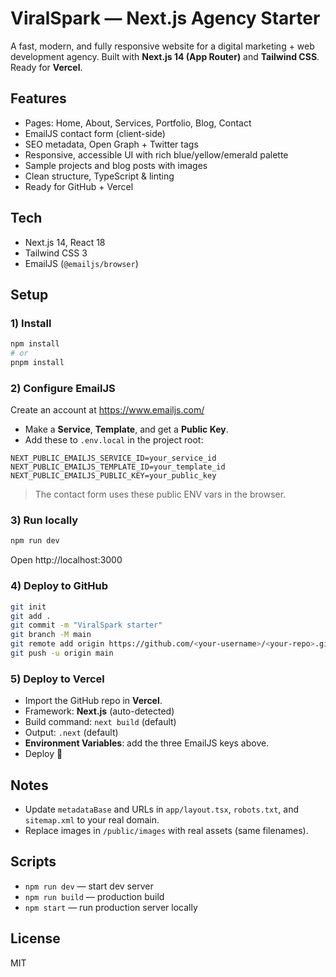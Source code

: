 
# ViralSpark — Next.js Agency Starter

A fast, modern, and fully responsive website for a digital marketing + web development agency.
Built with **Next.js 14 (App Router)** and **Tailwind CSS**. Ready for **Vercel**.

## Features
- Pages: Home, About, Services, Portfolio, Blog, Contact
- EmailJS contact form (client-side)
- SEO metadata, Open Graph + Twitter tags
- Responsive, accessible UI with rich blue/yellow/emerald palette
- Sample projects and blog posts with images
- Clean structure, TypeScript & linting
- Ready for GitHub + Vercel

## Tech
- Next.js 14, React 18
- Tailwind CSS 3
- EmailJS (`@emailjs/browser`)

## Setup

### 1) Install
```bash
npm install
# or
pnpm install
```

### 2) Configure EmailJS
Create an account at https://www.emailjs.com/
- Make a **Service**, **Template**, and get a **Public Key**.
- Add these to `.env.local` in the project root:

```env
NEXT_PUBLIC_EMAILJS_SERVICE_ID=your_service_id
NEXT_PUBLIC_EMAILJS_TEMPLATE_ID=your_template_id
NEXT_PUBLIC_EMAILJS_PUBLIC_KEY=your_public_key
```

> The contact form uses these public ENV vars in the browser.

### 3) Run locally
```bash
npm run dev
```

Open http://localhost:3000

### 4) Deploy to GitHub
```bash
git init
git add .
git commit -m "ViralSpark starter"
git branch -M main
git remote add origin https://github.com/<your-username>/<your-repo>.git
git push -u origin main
```

### 5) Deploy to Vercel
- Import the GitHub repo in **Vercel**.
- Framework: **Next.js** (auto-detected)
- Build command: `next build` (default)
- Output: `.next` (default)
- **Environment Variables**: add the three EmailJS keys above.
- Deploy 🚀

## Notes
- Update `metadataBase` and URLs in `app/layout.tsx`, `robots.txt`, and `sitemap.xml` to your real domain.
- Replace images in `/public/images` with real assets (same filenames).

## Scripts
- `npm run dev` — start dev server
- `npm run build` — production build
- `npm start` — run production server locally

## License
MIT
